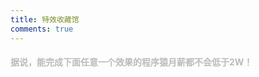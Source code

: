 ```yaml
---
title: 特效收藏馆
comments: true
---
```


<style rel="stylesheet" type="text/css">
.we-favorites-header {
  color: #bbbbbb;
  transition: all .4s ease;
}

.we-favorites-header:hover {
  color: #555;
}

.we-favorites {
  display: flex;
  flex-wrap: wrap;
}

.we-favorites .we-favorite {
  width: 278px;
  margin: 20px 10px 0;
  border-radius: 8px;
  overflow: hidden;
  transition: all .4s ease;
  border: 1px solid #e4ecf3;
}

.we-favorites .we-favorite:hover {
  transform: translateY(-6px);
  -webkit-transform: translateY(-6px);
  -moz-transform: translateY(-6px);
  box-shadow: 0 26px 40px -24px rgba(0,36,100,.5);
  -webkit-box-shadow: 0 26px 40px -24px rgba(0,36,100,.5);
  -moz-box-shadow: 0 26px 40px -24px rgba(0,36,100,.5);
}

.we-favorites .img-box {
  width: 100%;
  height: 160px;
  overflow: hidden;
}

.we-favorites .we-favorite img{
  width: 100%;
  height: 100%;
  transition: all .4s ease;
  margin: 0 !important;
  padding: 0 !important;
  border: 0 !important;
}

.we-favorites .we-favorite .img{
  width: 100%;
  height: 100%;
  transition: all .4s ease;
  background-repeat: no-repeat;
  background-position: center;
  background-size: cover;
}

.we-favorites .we-favorite:hover .img {
  -webkit-transform: scale(1.2);
  transform: scale(1.2);
}

.we-favorites .we-favorite-title{
  overflow: hidden;
  text-overflow: ellipsis;
  white-space: nowrap;
  margin: 10px;
  color: #313131;
  font-size: 14px;
  text-align: center;
}
@media (max-width: 567px) {
  .we-favorites .we-favorite {
    width: 100%;
  }
}
</style>

<h4 class="we-favorites-header" >据说，能完成下面任意一个效果的程序猿月薪都不会低于2W！</h4>
<div class="we-favorites" id="we-favorites"></div>

<script type="text/javascript">
(function (){
  var xhr=new XMLHttpRequest();
  xhr.onreadystatechange = function (){
    if(xhr.readyState === 4 && xhr.status === 200){
      var html = "";
      let list = JSON.parse(xhr.responseText).list || [];
      list.forEach(function (item){
        html += ('<a href="' + item.link + '" class="we-favorite" ' + (item.link.indexOf('javascript:') === -1? 'target="_blank"':'' ) + '>' +
        '  <div class="img-box">' +
        '      <div class="img" style="background-image:url(\'' + item.img + '\')"></div>' +
        '  </div>' +
        '  <div class="we-favorite-title">' + item.title + '</div>' +
        '</a>')
      });
      document.getElementById('we-favorites').innerHTML = html;
    }
  };
  xhr.open("GET",'https://wef.kai666666.com/index.json',true);
  xhr.send(null);
})();
</script>


